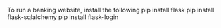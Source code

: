 To run a banking website, install the following
pip install flask
pip install flask-sqlalchemy
pip install flask-login
